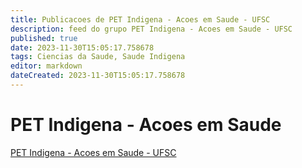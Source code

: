 ```yaml
---
title: Publicacoes de PET Indigena - Acoes em Saude - UFSC 
description: feed do grupo PET Indigena - Acoes em Saude - UFSC
published: true
date: 2023-11-30T15:05:17.758678
tags: Ciencias da Saude, Saude Indigena
editor: markdown
dateCreated: 2023-11-30T15:05:17.758678
---
```


# PET Indigena - Acoes em Saude
[PET Indigena - Acoes em Saude - UFSC](/grupo/278PETIndigenaAcoesemSaudeUFSC)
